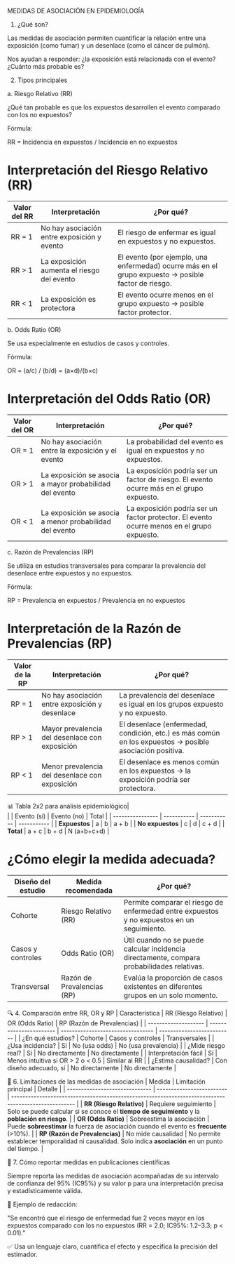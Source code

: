 MEDIDAS DE ASOCIACIÓN EN EPIDEMIOLOGÍA
1. ¿Qué son?

Las medidas de asociación permiten cuantificar la relación entre una exposición (como fumar) y un desenlace (como el cáncer de pulmón).

Nos ayudan a responder: ¿la exposición está relacionada con el evento? ¿Cuánto más probable es?


2. Tipos principales
   
a. Riesgo Relativo (RR)

¿Qué tan probable es que los expuestos desarrollen el evento comparado con los no expuestos?

Fórmula:

RR = Incidencia en expuestos / Incidencia en no expuestos

# Interpretación del Riesgo Relativo (RR)

| Valor del RR       | Interpretación                                | ¿Por qué?                                                                                       |
|--------------------|-----------------------------------------------|------------------------------------------------------------------------------------------------|
| RR = 1             | No hay asociación entre exposición y evento   | El riesgo de enfermar es igual en expuestos y no expuestos.                                   |
| RR > 1             | La exposición aumenta el riesgo del evento    | El evento (por ejemplo, una enfermedad) ocurre más en el grupo expuesto → posible factor de riesgo. |
| RR < 1             | La exposición es protectora                   | El evento ocurre menos en el grupo expuesto → posible factor protector.                       |


b. Odds Ratio (OR)

Se usa especialmente en estudios de casos y controles.

Fórmula:

OR = (a/c) / (b/d) = (a×d)/(b×c)

# Interpretación del Odds Ratio (OR)

| Valor del OR       | Interpretación                                                  | ¿Por qué?                                                                                     |
|--------------------|----------------------------------------------------------------|----------------------------------------------------------------------------------------------|
| OR = 1             | No hay asociación entre la exposición y el evento              | La probabilidad del evento es igual en expuestos y no expuestos.                             |
| OR > 1             | La exposición se asocia a mayor probabilidad del evento        | La exposición podría ser un factor de riesgo. El evento ocurre más en el grupo expuesto.     |
| OR < 1             | La exposición se asocia a menor probabilidad del evento        | La exposición podría ser un factor protector. El evento ocurre menos en el grupo expuesto.   |


c. Razón de Prevalencias (RP)

Se utiliza en estudios transversales para comparar la prevalencia del desenlace entre expuestos y no expuestos.

Fórmula:

RP = Prevalencia en expuestos / Prevalencia en no expuestos

# Interpretación de la Razón de Prevalencias (RP)

| Valor de la RP     | Interpretación                                 | ¿Por qué?                                                                                          |
|--------------------|------------------------------------------------|---------------------------------------------------------------------------------------------------|
| RP = 1             | No hay asociación entre exposición y desenlace | La prevalencia del desenlace es igual en los grupos expuesto y no expuesto.                      |
| RP > 1             | Mayor prevalencia del desenlace con exposición | El desenlace (enfermedad, condición, etc.) es más común en los expuestos → posible asociación positiva. |
| RP < 1             | Menor prevalencia del desenlace con exposición | El desenlace es menos común en los expuestos → la exposición podría ser protectora.              |

📊 Tabla 2x2 para análisis epidemiológico|                
|                  | Evento (sí) | Evento (no) | Total       |
| ---------------- | ----------- | ----------- | ----------- |
| **Expuestos**    | a           | b           | a + b       |
| **No expuestos** | c           | d           | c + d       |
| **Total**        | a + c       | b + d       | N (a+b+c+d) |

# ¿Cómo elegir la medida adecuada?

| Diseño del estudio | Medida recomendada         | ¿Por qué?                                                                                   |
|--------------------|----------------------------|--------------------------------------------------------------------------------------------|
| Cohorte            | Riesgo Relativo (RR)       | Permite comparar el riesgo de enfermedad entre expuestos y no expuestos en un seguimiento. |
| Casos y controles  | Odds Ratio (OR)            | Útil cuando no se puede calcular incidencia directamente, compara probabilidades relativas. |
| Transversal        | Razón de Prevalencias (RP) | Evalúa la proporción de casos existentes en diferentes grupos en un solo momento.          |


🔍 4. Comparación entre RR, OR y RP
| Característica       | RR (Riesgo Relativo)    | OR (Odds Ratio)                   | RP (Razón de Prevalencias) |
| -------------------- | ----------------------- | --------------------------------- | -------------------------- |
| ¿En qué estudios?    | Cohorte                 | Casos y controles                 | Transversales              |
| ¿Usa incidencia?     | Sí                      | No (usa odds)                     | No (usa prevalencia)       |
| ¿Mide riesgo real?   | Sí                      | No directamente                   | No directamente            |
| Interpretación fácil | Sí                      | Menos intuitiva si OR > 2 o < 0.5 | Similar al RR              |
| ¿Estima causalidad?  | Con diseño adecuado, sí | No directamente                   | No directamente            |

🚫 6. Limitaciones de las medidas de asociación
| Medida                         | Limitación principal      | Detalle                                                                                              |
| ------------------------------ | ------------------------- | ---------------------------------------------------------------------------------------------------- |
| **RR (Riesgo Relativo)**       | Requiere seguimiento      | Solo se puede calcular si se conoce el **tiempo de seguimiento** y la **población en riesgo**.       |
| **OR (Odds Ratio)**            | Sobreestima la asociación | Puede **sobreestimar** la fuerza de asociación cuando el evento es **frecuente** (>10%).             |
| **RP (Razón de Prevalencias)** | No mide causalidad        | No permite establecer temporalidad ni causalidad. Solo indica **asociación** en un punto del tiempo. |

🧾 7. Cómo reportar medidas en publicaciones científicas

Siempre reporta las medidas de asociación acompañadas de su intervalo de confianza del 95% (IC95%) y su valor p para una interpretación precisa y estadísticamente válida.

📌 Ejemplo de redacción:

"Se encontró que el riesgo de enfermedad fue 2 veces mayor en los expuestos comparado con los no expuestos (RR = 2.0; IC95%: 1.2–3.3; p < 0.01)."

✅ Usa un lenguaje claro, cuantifica el efecto y especifica la precisión del estimador.
